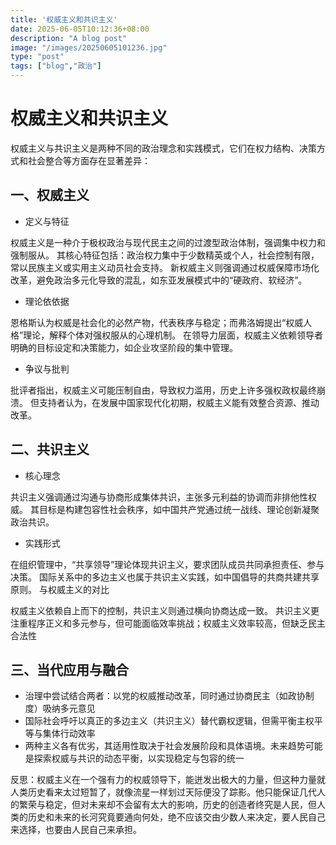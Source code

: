 ```yaml
---
title: '权威主义和共识主义'
date: 2025-06-05T10:12:36+08:00
description: "A blog post"
image: "/images/20250605101236.jpg"
type: "post"
tags: ["blog","政治"]
---
```


# 权威主义和共识主义
权威主义与共识主义是两种不同的政治理念和实践模式，它们在权力结构、决策方式和社会整合等方面存在显著差异：
## 一、权威主义
* 定义与特征

权威主义是一种介于极权政治与现代民主之间的过渡型政治体制，强调集中权力和强制服从。
其核心特征包括：政治权力集中于少数精英或个人，社会控制有限，常以民族主义或实用主义动员社会支持。
新权威主义则强调通过权威保障市场化改革，避免政治多元化导致的混乱，如东亚发展模式中的“硬政府、软经济”。
* 理论依依据

恩格斯认为权威是社会化的必然产物，代表秩序与稳定；而弗洛姆提出“权威人格”理论，解释个体对强权服从的心理机制。
在领导力层面，权威主义依赖领导者明确的目标设定和决策能力，如企业攻坚阶段的集中管理。
* 争议与批判

批评者指出，权威主义可能压制自由，导致权力滥用，历史上许多强权政权最终崩溃。
但支持者认为，在发展中国家现代化初期，权威主义能有效整合资源、推动改革。
## 二、共识主义
* 核心理念

共识主义强调通过沟通与协商形成集体共识，主张多元利益的协调而非排他性权威。
其目标是构建包容性社会秩序，如中国共产党通过统一战线、理论创新凝聚政治共识。
* 实践形式

在组织管理中，“共享领导”理论体现共识主义，要求团队成员共同承担责任、参与决策。
国际关系中的多边主义也属于共识主义实践，如中国倡导的共商共建共享原则。
与权威主义的对比

权威主义依赖自上而下的控制，共识主义则通过横向协商达成一致。
共识主义更注重程序正义和多元参与，但可能面临效率挑战；权威主义效率较高，但缺乏民主合法性
## 三、当代应用与融合
* 治理中尝试结合两者：以党的权威推动改革，同时通过协商民主（如政协制度）吸纳多元意见
* 国际社会呼吁以真正的多边主义（共识主义）替代霸权逻辑，但需平衡主权平等与集体行动效率
* 两种主义各有优劣，其适用性取决于社会发展阶段和具体语境。未来趋势可能是探索权威与共识的动态平衡，以实现稳定与包容的统一

反思：权威主义在一个强有力的权威领导下，能迸发出极大的力量，但这种力量就人类历史看来太过短暂了，就像流星一样划过天际便没了踪影。他只能保证几代人的繁荣与稳定，但对未来却不会留有太大的影响，历史的创造者终究是人民，但人类的历史和未来的长河究竟要通向何处，绝不应该交由少数人来决定，要人民自己来选择，也要由人民自己来承担。
